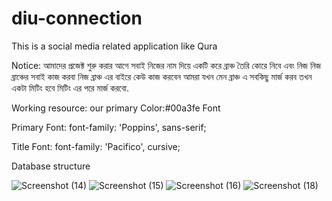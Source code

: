 # diu-connection
This is a social media related application like Qura

Notice:
আমাদের প্রজেক্ট শুরু করার আগে সবাই নিজের নাম দিয়ে একটি করে ব্রাঞ্চ তৈরি কোরে নিবে  এবং নিজ নিজ ব্রাঞ্চের সবাই কাজ করবা নিজ  ব্রাঞ্চ এর বাইরে কেউ কাজ করবেন আমরা যখন মেন ব্রাঞ্চ এ সবকিছু মার্জ  করব তখন একটা মিটিং হবে মিটিং এর পরে মার্জ করবো.
 
 Working resource:
our primary Color:#00a3fe
Font
<link rel="preconnect" href="https://fonts.googleapis.com">
<link rel="preconnect" href="https://fonts.gstatic.com" crossorigin>
<link href="https://fonts.googleapis.com/css2?family=Pacifico&family=Poppins:wght@300&display=swap" rel="stylesheet">

Primary Font:
font-family: 'Poppins', sans-serif;

Title Font:
font-family: 'Pacifico', cursive;

Database structure 

![Screenshot (14)](https://user-images.githubusercontent.com/51951413/163212706-0df4d4b2-f4fd-45bd-af13-dde0ac8e8ec1.png)
![Screenshot (15)](https://user-images.githubusercontent.com/51951413/163212721-5a36a876-e94f-440c-b35c-e0caa28b6d04.png)
![Screenshot (16)](https://user-images.githubusercontent.com/51951413/163212727-990b2f5b-7b0c-4a5c-8804-7c313c85079b.png)
![Screenshot (18)](https://user-images.githubusercontent.com/51951413/163212730-35b56f29-9cd3-42f2-8446-9168bead14b2.png)
